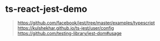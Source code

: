 # ts-react-jest-demo

> https://github.com/facebook/jest/tree/master/examples/typescript  
> https://kulshekhar.github.io/ts-jest/user/config  
> https://github.com/testing-library/jest-dom#usage  

